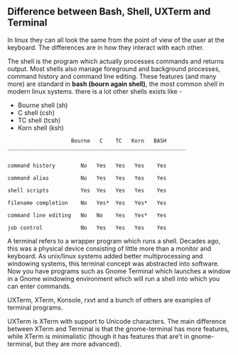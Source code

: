 ## Difference between Bash, Shell, UXTerm and Terminal

In linux they can all look the same from the point of view of the user at the keyboard. The differences are in how they interact with each other.

The shell is the program which actually processes commands and returns output. Most shells also manage foreground and background processes, command history and command line editing. These features (and many more) are standard in <b>bash (bourn again shell)</b>, the most common shell in modern linux systems.
there is a lot other shells exists like -
- Bourne shell (sh)
- C shell (csh)
- TC shell (tcsh)
- Korn shell (ksh)

```
                    Bourne   C    TC   Korn   BASH
________________________________________________________


command history        No   Yes   Yes   Yes    Yes

command alias          No   Yes   Yes   Yes    Yes

shell scripts          Yes  Yes   Yes   Yes    Yes

filename completion    No   Yes*  Yes   Yes*   Yes

command line editing   No   No    Yes   Yes*   Yes

job control            No   Yes   Yes   Yes    Yes

```

A terminal refers to a wrapper program which runs a shell. Decades ago, this was a physical device consisting of little more than a monitor and keyboard. As unix/linux systems added better multiprocessing and windowing systems, this terminal concept was abstracted into software. Now you have programs such as Gnome Terminal which launches a window in a Gnome windowing environment which will run a shell into which you can enter commands.

UXTerm, XTerm, Konsole, rxvt and a bunch of others are examples of terminal programs.

UXTerm is XTerm with support to Unicode characters. The main difference between XTerm and Terminal is that the gnome-terminal has more features, while XTerm is minimalistic (though it has features that are't in gnome-terminal, but they are more advanced).